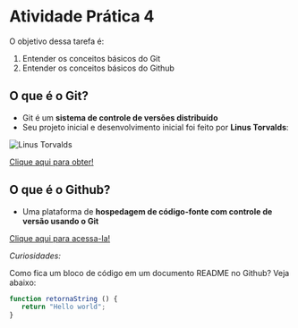 # Atividade Prática 4

O objetivo dessa tarefa é:
1. Entender os conceitos básicos do Git 
2. Entender os conceitos básicos do Github

## O que é o Git?

- Git é um **sistema de controle de versões distribuído**
- Seu projeto inicial e desenvolvimento inicial foi feito por **Linus Torvalds**:

![Linus Torvalds](https://encrypted-tbn0.gstatic.com/images?q=tbn:ANd9GcQIVk3PSXOfegVU5-k9zkgOrozz7l7v0bRMJbJaPyIxcod3zz5r-meP3b9VG_OXcw9mNRE&usqp=CAU)

[Clique aqui para obter!](https://git-scm.com/downloads)

## O que é o Github?

- Uma plataforma de **hospedagem de código-fonte com controle de versão usando o Git**

[Clique aqui para acessa-la!](https://github.com/)

*Curiosidades:*

Como fica um bloco de código em um documento README no Github? Veja abaixo:
```js
function retornaString () {
   return "Hello world";
}
```
